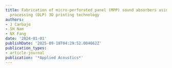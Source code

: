 ```yaml
---
title: Fabrication of micro-perforated panel (MPP) sound absorbers using digital light
  processing (DLP) 3D printing technology
authors:
- J Carbajo
- SH Nam
- NX Fang
date: '2024-01-01'
publishDate: '2025-09-18T04:29:52.004662Z'
publication_types:
- article-journal
publication: '*Applied Acoustics*'
---
```


